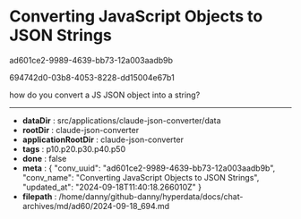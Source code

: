 # Converting JavaScript Objects to JSON Strings

ad601ce2-9989-4639-bb73-12a003aadb9b

694742d0-03b8-4053-8228-dd15004e67b1

how do you convert a JS JSON object into a string?

---

* **dataDir** : src/applications/claude-json-converter/data
* **rootDir** : claude-json-converter
* **applicationRootDir** : claude-json-converter
* **tags** : p10.p20.p30.p40.p50
* **done** : false
* **meta** : {
  "conv_uuid": "ad601ce2-9989-4639-bb73-12a003aadb9b",
  "conv_name": "Converting JavaScript Objects to JSON Strings",
  "updated_at": "2024-09-18T11:40:18.266010Z"
}
* **filepath** : /home/danny/github-danny/hyperdata/docs/chat-archives/md/ad60/2024-09-18_694.md